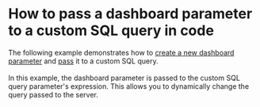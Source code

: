 # How to pass a dashboard parameter to a custom SQL query in code


<p>The following example demonstrates how to <a href="http://documentation.devexpress.com/#Dashboard/CustomDocument16169">create a new dashboard parameter</a> and <a href="http://documentation.devexpress.com/#Dashboard/CustomDocument16170">pass</a> it to a custom SQL query.<br /><br />In this example, the dashboard parameter is passed to the custom SQL query parameter's expression. This allows you to dynamically change the query passed to the server.</p>

<br/>


